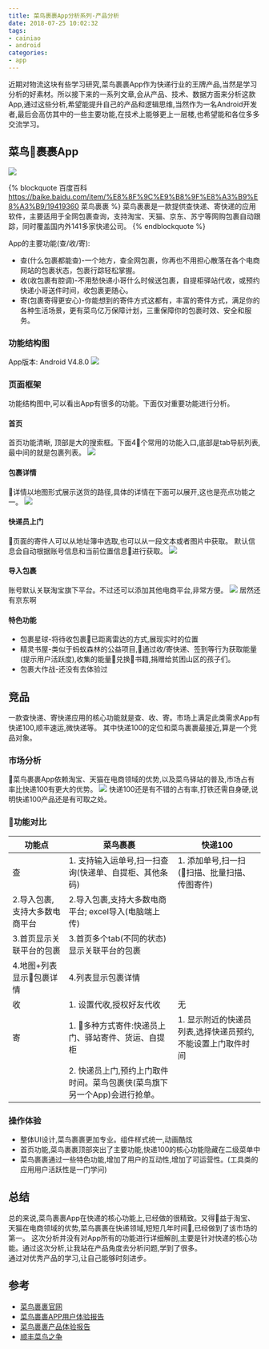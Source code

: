 ```yaml
---
title: 菜鸟裹裹App分析系列-产品分析
date: 2018-07-25 10:02:32
tags:
- cainiao
- android
categories:
- app
---
```


近期对物流这块有些学习研究,菜鸟裹裹App作为快递行业的王牌产品,当然是学习分析的好素材。所以接下来的一系列文章,会从产品、技术、数据方面来分析这款App,通过这些分析,希望能提升自己的产品和逻辑思维,当然作为一名Android开发者,最后会高仿其中的一些主要功能,在技术上能够更上一层楼,也希望能和各位多多交流学习。
<!-- more -->
## 菜鸟裹裹App
![](https://img.alicdn.com/tps/TB1NFqCKFXXXXctXFXXXXXXXXXX-348-72.png)

{% blockquote 百度百科 https://baike.baidu.com/item/%E8%8F%9C%E9%B8%9F%E8%A3%B9%E8%A3%B9/19419360 菜鸟裹裹 %}
菜鸟裹裹是一款提供查快递、寄快递的应用软件，主要适用于全网包裹查询，支持淘宝、天猫、京东、苏宁等网购包裹自动跟踪，同时覆盖国内外141多家快递公司。
{% endblockquote %}

App的主要功能(查/收/寄):
* 查(什么包裹都能查)-一个地方，查全网包裹，你再也不用担心散落在各个电商网站的包裹状态，包裹行踪轻松掌握。
* 收(收包裹有腔调)-不用愁快递小哥什么时候送包裹，自提柜驿站代收，或预约快递小哥送件时间，收包裹更随心。
* 寄(包裹寄得更安心)-你能想到的寄件方式这都有，丰富的寄件方式，满足你的各种生活场景，更有菜鸟亿万保障计划，三重保障你的包裹时效、安全和服务。

### 功能结构图
App版本: Android V4.8.0
![](http://pic.yupoo.com/yeungeek/Hw3imWwG/medish.jpg)
### 页面框架
功能结构图中,可以看出App有很多的功能。下面仅对重要功能进行分析。
#### 首页
首页功能清晰, 顶部是大的搜索框。下面4个常用的功能入口,底部是tab导航列表,最中间的就是包裹列表。
![](http://pic.yupoo.com/yeungeek/Hw3ztqGt/medish.jpg)
#### 包裹详情
详情以地图形式展示送货的路径,具体的详情在下面可以展开,这也是亮点功能之一。
![](http://pic.yupoo.com/yeungeek/Hw3Es7Ag/medish.jpg)
#### 快递员上门
页面的寄件人可以从地址簿中选取,也可以从一段文本或者图片中获取。
默认信息会自动根据账号信息和当前位置信息进行获取。
![](http://pic.yupoo.com/yeungeek/Hw3JTy2Y/medish.jpg)
#### 导入包裹
账号默认关联淘宝旗下平台。不过还可以添加其他电商平台,非常方便。
![](http://pic.yupoo.com/yeungeek/Hw3MVqZF/medish.jpg)
居然还有京东啊
#### 特色功能
* 包裹星球-将待收包裹已距离雷达的方式,展现实时的位置
* 精灵书屋-类似于蚂蚁森林的公益项目,通过收/寄快递、签到等行为获取能量(提示用户活跃度),收集的能量兑换书籍,捐赠给贫困山区的孩子们。
* 包裹大作战-还没有去体验过

## 竞品
一款查快递、寄快递应用的核心功能就是查、收、寄。市场上满足此类需求App有快递100,顺丰速运,微快递等。
其中快递100的定位和菜鸟裹裹最接近,算是一个竞品对象。
### 市场分析
菜鸟裹裹App依赖淘宝、天猫在电商领域的优势,以及菜鸟驿站的普及,市场占有率比快递100有更大的优势。
![](http://pic.yupoo.com/yeungeek/Hw4mR1WT/JCewt.png)
快递100还是有不错的占有率,打铁还需自身硬,说明快递100产品还是有可取之处。
### 功能对比
功能点 | 菜鸟裹裹 | 快递100
-----|------|------
查|1. 支持输入运单号,扫一扫查询(快递单、自提柜、其他条码) | 1. 添加单号,扫一扫(扫描、批量扫描、传图寄件)
  |2.导入包裹,支持大多数电商平台 | 2.导入包裹,支持大多数电商平台; excel导入(电脑端上传)
  |3.首页显示关联平台的包裹|3.首页多个tab(不同的状态)显示关联平台的包裹
  |4.地图+列表显示包裹详情|4.列表显示包裹详情
收  |1. 设置代收,授权好友代收|无
寄  |1. 多种方式寄件:快递员上门、驿站寄件、货运、自提柜|1. 显示附近的快递员列表,选择快递员预约,不能设置上门取件时间
    |2. 快递员上门,预约上门取件时间。菜鸟包裹侠(菜鸟旗下另一个App)会进行抢单。|
### 操作体验
* 整体UI设计,菜鸟裹裹更加专业。组件样式统一,动画酷炫
* 首页功能,菜鸟裹裹顶部突出了主要功能,快递100的核心功能隐藏在二级菜单中
* 菜鸟裹裹通过一些特色功能,增加了用户的互动性,增加了可运营性。(工具类的应用用户活跃性是一门学问)

## 总结
总的来说,菜鸟裹裹App在快递的核心功能上,已经做的很精致。又得益于淘宝、天猫在电商领域的优势,菜鸟裹裹在快递领域,短短几年时间,已经做到了该市场的第一。
这次分析并没有对App所有的功能进行详细解剖,主要是针对快递的核心功能。通过这次分析,让我站在产品角度去分析问题,学到了很多。  
通过对优秀产品的学习,让自己能够时刻进步。

## 参考
* [菜鸟裹裹官网](https://www.guoguo-app.com/)
* [菜鸟裹裹APP用户体验报告](http://www.chanpin100.com/article/105956)
* [菜鸟裹裹产品体验报告](https://www.jianshu.com/p/ce60ff3f0597)
* [顺丰菜鸟之争](http://wiki.mbalib.com/wiki/%E9%A1%BA%E4%B8%B0%E8%8F%9C%E9%B8%9F%E4%B9%8B%E4%BA%89)

